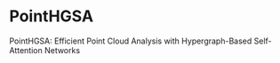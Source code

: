 # PointHGSA
PointHGSA: Efficient Point Cloud Analysis with Hypergraph-Based Self-Attention Networks
